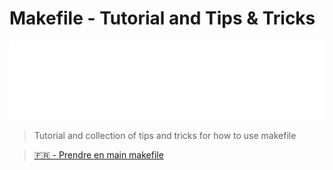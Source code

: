 # Makefile - Tutorial and Tips & Tricks

![Banner](./banner.svg)

> Tutorial and collection of tips and tricks for how to use makefile

> [🇫🇷 - Prendre en main makefile](https://xieme-art.org/post/prendre-en-main-make/)

<!-- concat-md::toc -->

